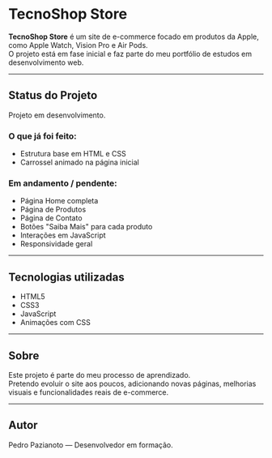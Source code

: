 # TecnoShop Store

**TecnoShop Store** é um site de e-commerce focado em produtos da Apple, como Apple Watch, Vision Pro e Air Pods.  
O projeto está em fase inicial e faz parte do meu portfólio de estudos em desenvolvimento web.

---

## Status do Projeto

Projeto em desenvolvimento.

### O que já foi feito:
- Estrutura base em HTML e CSS
- Carrossel animado na página inicial

### Em andamento / pendente:
- Página Home completa
- Página de Produtos
- Página de Contato
- Botões "Saiba Mais" para cada produto
- Interações em JavaScript
- Responsividade geral


---

## Tecnologias utilizadas

- HTML5
- CSS3
- JavaScript 
- Animações com CSS

---

## Sobre

Este projeto é parte do meu processo de aprendizado.  
Pretendo evoluir o site aos poucos, adicionando novas páginas, melhorias visuais e funcionalidades reais de e-commerce.

---

## Autor

Pedro Pazianoto — Desenvolvedor em formação.

